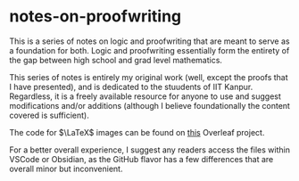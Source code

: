 # notes-on-proofwriting

This is a series of notes on logic and proofwriting that are meant to serve as a foundation for both. Logic and proofwriting essentially form the entirety of the gap between high school and grad level mathematics.

This series of notes is entirely my original work (well, except the proofs that I have presented), and is dedicated to the stuudents of IIT Kanpur. Regardless, it is a freely available resource for anyone to use and suggest modifications and/or additions (although I believe foundationally the content covered is sufficient).

The code for $\LaTeX$ images can be found on [this](https://www.overleaf.com/project/6637c5a6a660b9f74ff8aceb) Overleaf project.

For a better overall experience, I suggest any readers access the files within VSCode or Obsidian, as the GitHub flavor has a few differences that are overall minor but inconvenient.